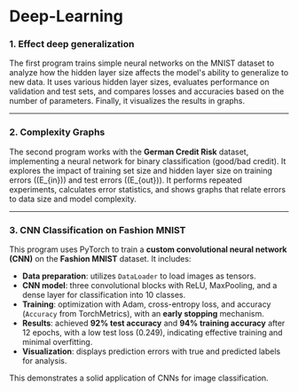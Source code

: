# Deep-Learning

### 1. Effect deep generalization
The first program trains simple neural networks on the MNIST dataset to analyze how the hidden layer size affects the model's ability to generalize to new data. It uses various hidden layer sizes, evaluates performance on validation and test sets, and compares losses and accuracies based on the number of parameters. Finally, it visualizes the results in graphs.

---

### 2. Complexity Graphs
The second program works with the **German Credit Risk** dataset, implementing a neural network for binary classification (good/bad credit). It explores the impact of training set size and hidden layer size on training errors (\(E_{in}\)) and test errors (\(E_{out}\)). It performs repeated experiments, calculates error statistics, and shows graphs that relate errors to data size and model complexity.

---

### 3. CNN Classification on Fashion MNIST
This program uses PyTorch to train a **custom convolutional neural network (CNN)** on the **Fashion MNIST** dataset. It includes:

- **Data preparation**: utilizes `DataLoader` to load images as tensors.
- **CNN model**: three convolutional blocks with ReLU, MaxPooling, and a dense layer for classification into 10 classes.
- **Training**: optimization with Adam, cross-entropy loss, and accuracy (`Accuracy` from TorchMetrics), with an **early stopping** mechanism.
- **Results**: achieved **92% test accuracy** and **94% training accuracy** after 12 epochs, with a low test loss (0.249), indicating effective training and minimal overfitting.
- **Visualization**: displays prediction errors with true and predicted labels for analysis.

This demonstrates a solid application of CNNs for image classification.
